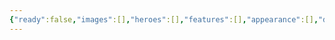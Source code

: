 ```yaml
---
{"ready":false,"images":[],"heroes":[],"features":[],"appearance":[],"dg-publish":true,"permalink":"/tabliczy/mifologicheskie-syuzhety/diana-v-iskussve/","dgPassFrontmatter":true}
---
```



